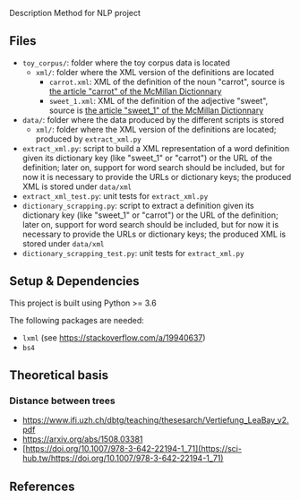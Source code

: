 Description
Method for NLP project

## Files
* `toy_corpus/`: folder where the toy corpus data is located
  * `xml/`: folder where the XML version of the definitions are located
    * `carrot.xml`: XML of the definition of the noun "carrot", source is [the article "carrot" of the McMillan Dictionnary](https://www.macmillandictionary.com/dictionary/british/carrot)
    * `sweet_1.xml`: XML of the definition of the adjective "sweet", source is [the article "sweet_1" of the McMillan Dictionnary](https://www.macmillandictionary.com/dictionary/british/sweet_1)
* `data/`: folder where the data produced by the different scripts is stored
  * `xml/`: folder where the XML version of the definitions are located; produced by `extract_xml.py`
* `extract_xml.py`: script to build a XML representation of a word definition given its dictionary key (like "sweet_1" or "carrot") or the URL of the definition; later on, support for word search should be included, but for now it is necessary to provide the URLs or dictionary keys; the produced XML is stored under `data/xml`
* `extract_xml_test.py`: unit tests for `extract_xml.py`
* `dictionary_scrapping.py`: script to extract a definition given its dictionary key (like "sweet_1" or "carrot") or the URL of the definition; later on, support for word search should be included, but for now it is necessary to provide the URLs or dictionary keys; the produced XML is stored under `data/xml`
* `dictionary_scrapping_test.py`: unit tests for `extract_xml.py`

## Setup & Dependencies
This project is built using Python >= 3.6

The following packages are needed:
* `lxml` (see https://stackoverflow.com/a/19940637)
* `bs4`

## Theoretical basis
### Distance between trees
* https://www.ifi.uzh.ch/dbtg/teaching/thesesarch/Vertiefung_LeaBay_v2.pdf
* https://arxiv.org/abs/1508.03381
* [https://doi.org/10.1007/978-3-642-22194-1_71](https://sci-hub.tw/https://doi.org/10.1007/978-3-642-22194-1_71)

## References